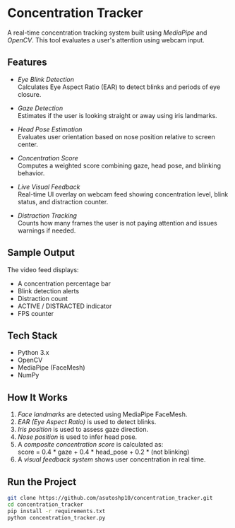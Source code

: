 # Concentration Tracker

A real-time concentration tracking system built using *MediaPipe* and *OpenCV*. This tool evaluates a user's attention using webcam input.

## Features

- *Eye Blink Detection*  
  Calculates Eye Aspect Ratio (EAR) to detect blinks and periods of eye closure.

- *Gaze Detection*  
  Estimates if the user is looking straight or away using iris landmarks.

- *Head Pose Estimation*  
  Evaluates user orientation based on nose position relative to screen center.

- *Concentration Score*  
  Computes a weighted score combining gaze, head pose, and blinking behavior.

- *Live Visual Feedback*  
  Real-time UI overlay on webcam feed showing concentration level, blink status, and distraction counter.

- *Distraction Tracking*  
  Counts how many frames the user is not paying attention and issues warnings if needed.

## Sample Output

The video feed displays:
- A concentration percentage bar  
- Blink detection alerts  
- Distraction count  
- ACTIVE / DISTRACTED indicator  
- FPS counter  

## Tech Stack

- Python 3.x  
- OpenCV  
- MediaPipe (FaceMesh)  
- NumPy  

## How It Works

1. *Face landmarks* are detected using MediaPipe FaceMesh.  
2. *EAR (Eye Aspect Ratio)* is used to detect blinks.  
3. *Iris position* is used to assess gaze direction.  
4. *Nose position* is used to infer head pose.  
5. A *composite concentration score* is calculated as:  
   score = 0.4 * gaze + 0.4 * head_pose + 0.2 * (not blinking)  
6. A *visual feedback system* shows user concentration in real time.  

## Run the Project

```bash
git clone https://github.com/asutoshp10/concentration_tracker.git
cd concentration_tracker
pip install -r requirements.txt
python concentration_tracker.py
